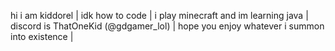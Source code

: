 hi i am kiddorel |
idk how to code |
i play minecraft and im learning java |
discord is ThatOneKid (@gdgamer_lol) |
hope you enjoy whatever i summon into existence |
